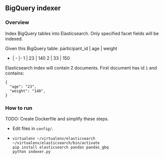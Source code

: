 ## BigQuery indexer

### Overview
Index BigQuery tables into Elasticsearch. Only specified facet fields will be indexed.

Given this BigQuery table:
participant_id | age | weight
- | - |-
1 | 23 | 140
2 | 33 | 150

Elasticsearch index will contain 2 documents. First document has id `1` and contains:

	{
	  "age": "23",
	  "weight": "140",
	}
	
### How to run
TODO: Create Dockerfile and simplify these steps.
* Edit files in `config/`.
* 
    ```
    virtualenv ~/virtualenv/elasticsearch
    ~/virtualenv/elasticsearch/bin/activate
    pip install elasticsearch pandas pandas_gbq
    python indexer.py
   ```
